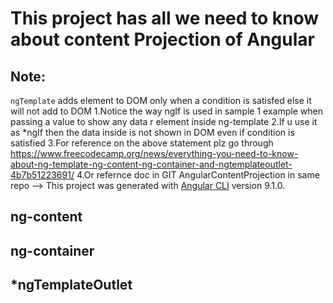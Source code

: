 # This project has all we need to know about content Projection of Angular

## Note:

`ngTemplate` adds element to DOM only when a condition is satisfed else it will not add to DOM
1.Notice the way ngIf is used in sample 1 example when passing a value to show any data r element inside ng-template
2.If u use it as \*ngIf then the data inside is not shown in DOM even if condition is satisfied
3.For reference on the above statement plz go through
https://www.freecodecamp.org/news/everything-you-need-to-know-about-ng-template-ng-content-ng-container-and-ngtemplateoutlet-4b7b51223691/
4.Or refernce doc in GIT AngularContentProjection in same repo
-->
This project was generated with [Angular CLI](https://github.com/angular/angular-cli) version 9.1.0.

## ng-content

## ng-container

## \*ngTemplateOutlet
